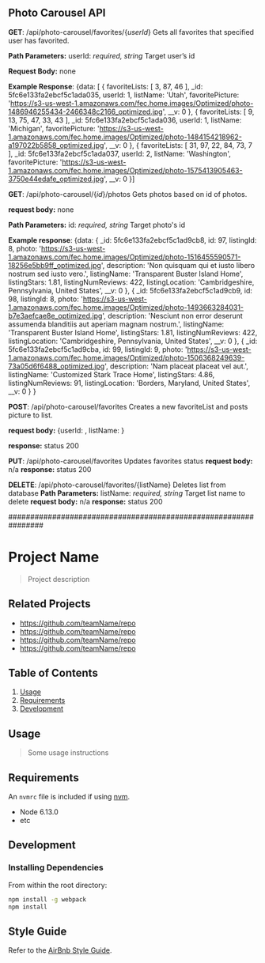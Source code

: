 
## Photo Carousel API
**GET**: /api/photo-carousel/favorites/{_userId_}
Gets all favorites that specified user has favorited.

**Path Parameters:**
userId: _required, string_
Target user’s id

**Request Body:** none

**Example Response**:
{data: [
  {
    favoriteLists: [ 3, 87, 46 ],
    _id: 5fc6e133fa2ebcf5c1ada035,
    userId: 1,
    listName: 'Utah',
    favoritePicture: 'https://s3-us-west-1.amazonaws.com/fec.home.images/Optimized/photo-1486946255434-2466348c2166_optimized.jpg',
    __v: 0
  },
  {
    favoriteLists: [ 9, 13, 75, 47, 33, 43 ],
    _id: 5fc6e133fa2ebcf5c1ada036,
    userId: 1,
    listName: 'Michigan',
    favoritePicture: 'https://s3-us-west-1.amazonaws.com/fec.home.images/Optimized/photo-1484154218962-a197022b5858_optimized.jpg',
    __v: 0
  },
  {
    favoriteLists: [ 31, 97, 22, 84, 73, 7 ],
    _id: 5fc6e133fa2ebcf5c1ada037,
    userId: 2,
    listName: 'Washington',
    favoritePicture: 'https://s3-us-west-1.amazonaws.com/fec.home.images/Optimized/photo-1575413905463-3750e44edafe_optimized.jpg',
    __v: 0
  }]

**GET**: /api/photo-carousel/{_id_}/photos
Gets photos based on id of photos.

**request body:** none

**Path Parameters:**
id: _required, string_
Target photo's id

**Example response**:
{data: {
    _id: 5fc6e133fa2ebcf5c1ad9cb8,
    id: 97,
    listingId: 8,
    photo: 'https://s3-us-west-1.amazonaws.com/fec.home.images/Optimized/photo-1516455590571-18256e5bb9ff_optimized.jpg',
    description: 'Non quisquam qui et iusto libero nostrum sed iusto vero.',
    listingName: 'Transparent Buster Island Home',
    listingStars: 1.81,
    listingNumReviews: 422,
    listingLocation: 'Cambridgeshire, Pennsylvania, United States',
    __v: 0
  },
  {
    _id: 5fc6e133fa2ebcf5c1ad9cb9,
    id: 98,
    listingId: 8,
    photo: 'https://s3-us-west-1.amazonaws.com/fec.home.images/Optimized/photo-1493663284031-b7e3aefcae8e_optimized.jpg',
    description: 'Nesciunt non error deserunt assumenda blanditiis aut aperiam magnam nostrum.',
    listingName: 'Transparent Buster Island Home',
    listingStars: 1.81,
    listingNumReviews: 422,
    listingLocation: 'Cambridgeshire, Pennsylvania, United States',
    __v: 0
  },
  {
    _id: 5fc6e133fa2ebcf5c1ad9cba,
    id: 99,
    listingId: 9,
    photo: 'https://s3-us-west-1.amazonaws.com/fec.home.images/Optimized/photo-1506368249639-73a05d6f6488_optimized.jpg',
    description: 'Nam placeat placeat vel aut.',
    listingName: 'Customized Stark Trace Home',
    listingStars: 4.86,
    listingNumReviews: 91,
    listingLocation: 'Borders, Maryland, United States',
    __v: 0
}
}

**POST**: /api/photo-carousel/favorites
Creates a new favoriteList and posts picture to list.

**request body:** {userId: <userId>, listName: <listName>}

**response:** status 200


**PUT**: /api/photo-carousel/favorites
Updates favorites status
**request body:** n/a
**response:** status 200

**DELETE**:  /api/photo-carousel/favorites/{listName}
Deletes list from database
**Path Parameters:**
listName: _required, string_
Target list name to delete
**request body:** n/a
**response:** status 200


################################################################


# Project Name

> Project description

## Related Projects

  - https://github.com/teamName/repo
  - https://github.com/teamName/repo
  - https://github.com/teamName/repo
  - https://github.com/teamName/repo

## Table of Contents

1. [Usage](#Usage)
1. [Requirements](#requirements)
1. [Development](#development)

## Usage

> Some usage instructions

## Requirements

An `nvmrc` file is included if using [nvm](https://github.com/creationix/nvm).

- Node 6.13.0
- etc

## Development

### Installing Dependencies

From within the root directory:

```sh
npm install -g webpack
npm install
```

## Style Guide
Refer to the [AirBnb Style Guide](https://github.com/airbnb/javascript).


